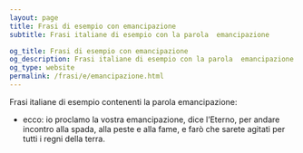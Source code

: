 ```yaml
---
layout: page
title: Frasi di esempio con emancipazione 
subtitle: Frasi italiane di esempio con la parola  emancipazione

og_title: Frasi di esempio con emancipazione 
og_description: Frasi italiane di esempio con la parola  emancipazione
og_type: website
permalink: /frasi/e/emancipazione.html
---
```


Frasi italiane di esempio contenenti la parola emancipazione:


- ecco: io proclamo la vostra emancipazione, dice l’Eterno, per andare incontro alla spada, alla peste e alla fame, e farò che sarete agitati per tutti i regni della terra.
